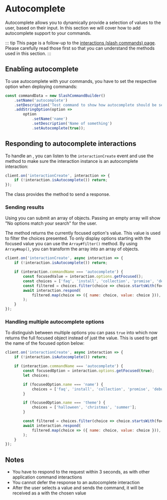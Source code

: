 # Autocomplete

Autocomplete allows you to dynamically provide a selection of values to the user, based on their input. In this section we will cover how to add autocomplete support to your commands.

::: tip
This page is a follow-up to the [interactions (slash commands) page](/interactions/slash-commands.md). Please carefully read those first so that you can understand the methods used in this section.
:::

## Enabling autocomplete

To use autocomplete with your commands, you have to set the respective option when deploying commands:

```js {8}
const commandData = new SlashCommandBuilder()
	.setName('autocomplete')
	.setDescription('Test command to show how autocomplete should be set up')
	.addStringOption(option =>
		option
			.setName('name')
			.setDescription('Name of something')
			.setAutocomplete(true));
```

## Responding to autocomplete interactions

To handle an <DocsLink path="class/AutocompleteInteraction" />, you can listen to the `interactionCreate` event and use the <DocsLink path="class/Interaction?scrollTo=isAutocomplete" /> method to make sure the interaction instance is an autocomplete interaction:

<!-- eslint-skip -->

```js {2}
client.on('interactionCreate', interaction => {
	if (!interaction.isAutocomplete()) return;
});
```

The <DocsLink path="class/AutocompleteInteraction" /> class provides the <DocsLink path="class/AutocompleteInteraction?scrollTo=respond" /> method to send a response.

### Sending results

Using <DocsLink path="class/AutocompleteInteraction?scrollTo=respond" /> you can submit an array of <DocsLink path="typedef/ApplicationCommandOptionChoiceData" /> objects. Passing an empty array will show "No options match your search" for the user.

The <DocsLink path="class/CommandInteractionOptionResolver?scrollTo=getFocused" /> method returns the currently focused option's value. This value is used to filter the choices presented. To only display options starting with the focused value you can use the `Array#filter()` method. By using `Array#map()`, you can transform the array into an array of <DocsLink path="typedef/ApplicationCommandOptionChoiceData" /> objects.

```js {4-11}
client.on('interactionCreate', async interaction => {
	if (!interaction.isAutocomplete()) return;

	if (interaction.commandName === 'autocomplete') {
		const focusedValue = interaction.options.getFocused();
		const choices = ['faq', 'install', 'collection', 'promise', 'debug'];
		const filtered = choices.filter(choice => choice.startsWith(focusedValue));
		await interaction.respond(
			filtered.map(choice => ({ name: choice, value: choice })),
		);
	}
});
```

### Handling multiple autocomplete options

To distinguish between multiple options you can pass `true` into <DocsLink path="class/CommandInteractionOptionResolver?scrollTo=getFocused" /> which now returns the full focused object instead of just the value. This is used to get the name of the focused option below:

```js {5-16}
client.on('interactionCreate', async interaction => {
	if (!interaction.isAutocomplete()) return;

	if (interaction.commandName === 'autocomplete') {
		const focusedOption = interaction.options.getFocused(true);
		let choices;

		if (focusedOption.name === 'name') {
			choices = ['faq', 'install', 'collection', 'promise', 'debug'];
		}

		if (focusedOption.name === 'theme') {
			choices = ['halloween', 'christmas', 'summer'];
		}

		const filtered = choices.filter(choice => choice.startsWith(focusedOption.value));
		await interaction.respond(
			filtered.map(choice => ({ name: choice, value: choice })),
		);
	}
});
```

## Notes

- You have to respond to the request within 3 seconds, as with other application command interactions
- You cannot defer the response to an autocomplete interaction
- After the user selects a value and sends the command, it will be received as a <DocsLink path="class/CommandInteraction" /> with the chosen value
